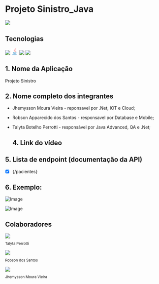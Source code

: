 # Projeto Sinistro_Java

 <img src="https://img.shields.io/badge/status-desenvolvimento-green?style=for-the-badge">

 ## Tecnologias
<div>
  <img src="https://img.shields.io/badge/Java-orange?style=flat&logo=java&logoColor-black">
  <img loading="lazy" src="https://raw.githubusercontent.com/devicons/devicon/master/icons/java/java-original.svg" width="22" background-color="orange" alt="Java Logo">
  <img src="https://img.shields.io/badge/Spring-Boot-blue?style=flat&logo=springboot&logoColor-black">
   <img src="https://img.shields.io/badge/Thymeleaf-pink?style=flat&logo=thymeleaf&logoColor-black">
  
</div>

## 1. Nome da Aplicação

Projeto Sinistro

## 2. Nome completo dos integrantes

* Jhemysson Moura Vieira - reponsavel por .Net, IOT e Cloud;
* Robson Apparecido dos Santos - responsavel por  Database e Mobile; 
* Talyta Botelho Perrotti - responsável por Java Advanced, QA e .Net;

  ## 4. Link do vídeo


## 5. Lista de endpoint (documentação da API)
- [X]  {/pacientes}

## 6. Exemplo:

![Image](https://github.com/user-attachments/assets/63713a88-78a6-4bb1-9a14-5376d1861952)

![Image](https://github.com/user-attachments/assets/f64f1d99-2265-434c-9d59-73db761384e7)

## Colaboradores
<div>
  <img loading="lazy" src="https://github.com/user-attachments/assets/8574ae05-d0c5-402d-8c1a-bfab17bdf955" width=115><br><sub>Talyta Perrotti</sub>

  <img loading="lazy" src="https://github.com/user-attachments/assets/c62c7bb3-42ce-458d-a317-693cbe9fa743" width=115><br><sub>Robson dos Santos</sub>

  <img loading="lazy" src="https://github.com/user-attachments/assets/82870c27-734c-45d8-b1a8-09bbe58aa994" width=115><br><sub>Jhemysson Moura Vieira</sub>

</div>

